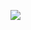 ![](https://user-images.githubusercontent.com/1045476/87256211-ec7a6380-c490-11ea-8b38-c8f61e80e98a.png)
